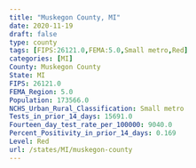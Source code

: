 ```yaml
---
title: "Muskegon County, MI"
date: 2020-11-19
draft: false
type: county
tags: [FIPS:26121.0,FEMA:5.0,Small metro,Red]
categories: [MI]
County: Muskegon County
State: MI
FIPS: 26121.0
FEMA_Region: 5.0
Population: 173566.0
NCHS_Urban_Rural_Classification: Small metro
Tests_in_prior_14_days: 15691.0
Fourteen_day_test_rate_per_100000: 9040.0
Percent_Positivity_in_prior_14_days: 0.169
Level: Red
url: /states/MI/muskegon-county
---
```




